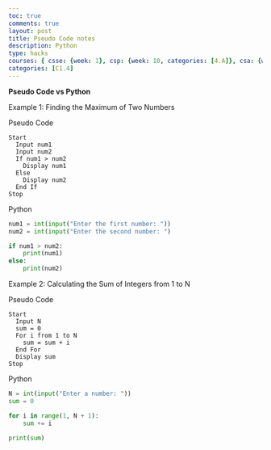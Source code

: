 ```yaml
---
toc: true
comments: true
layout: post
title: Pseudo Code notes
description: Python
type: hacks
courses: { csse: {week: 1}, csp: {week: 10, categories: [4.A]}, csa: {week: 0} }
categories: [C1.4]
---
```


**Pseudo Code vs Python**

Example 1: Finding the Maximum of Two Numbers

Pseudo Code 

```script
Start
  Input num1
  Input num2
  If num1 > num2
    Display num1
  Else
    Display num2
  End If
Stop
```

Python

```python
num1 = int(input("Enter the first number: "))
num2 = int(input("Enter the second number: ")

if num1 > num2:
    print(num1)
else:
    print(num2)
```
Example 2: Calculating the Sum of Integers from 1 to N

Pseudo Code 

```script
Start
  Input N
  sum = 0
  For i from 1 to N
    sum = sum + i
  End For
  Display sum
Stop
```

Python

```python
N = int(input("Enter a number: "))
sum = 0

for i in range(1, N + 1):
    sum += i

print(sum)
```

